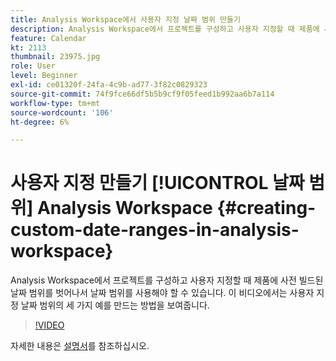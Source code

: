 ```yaml
---
title: Analysis Workspace에서 사용자 지정 날짜 범위 만들기
description: Analysis Workspace에서 프로젝트를 구성하고 사용자 지정할 때 제품에 사전 빌드된 날짜 범위를 벗어나서 날짜 범위를 사용해야 할 수 있습니다. 이 비디오에서는 사용자 지정 날짜 범위의 세 가지 예를 만드는 방법을 보여줍니다.
feature: Calendar
kt: 2113
thumbnail: 23975.jpg
role: User
level: Beginner
exl-id: ce01320f-24fa-4c9b-ad77-3f82c0829323
source-git-commit: 74f9fce66df5b5b9cf9f05feed1b992aa6b7a114
workflow-type: tm+mt
source-wordcount: '106'
ht-degree: 6%

---
```


# 사용자 지정 만들기 [!UICONTROL 날짜 범위] Analysis Workspace {#creating-custom-date-ranges-in-analysis-workspace}

Analysis Workspace에서 프로젝트를 구성하고 사용자 지정할 때 제품에 사전 빌드된 날짜 범위를 벗어나서 날짜 범위를 사용해야 할 수 있습니다. 이 비디오에서는 사용자 지정 날짜 범위의 세 가지 예를 만드는 방법을 보여줍니다.

>[!VIDEO](https://video.tv.adobe.com/v/23975/?quality=12&learn=on)

자세한 내용은 [설명서](https://experienceleague.adobe.com/docs/analytics/analyze/analysis-workspace/components/calendar-date-ranges/custom-date-ranges.html?lang=en)를 참조하십시오.

